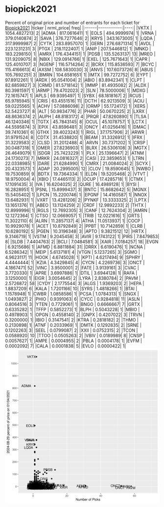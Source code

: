 # biopick2021
Percent of original price and number of entrants for each ticket for [Biopick2021](https://twitter.com/hashtag/Biopick2021)
|ticker |   nrml_price| freq|
|:------|------------:|----:|
|VKTX   | 1054.4827213|    2|
|ADMA   |  817.0616411|    1|
|EOLS   |  494.9999974|    1|
|VRNA   |  379.0140874|    2|
|SAVA   |  376.7277646|    2|
|KRYS   |  343.1673005|    1|
|LQDA   |  317.9999987|    2|
|CYTK   |  283.8957070|    1|
|GERN   |  276.6871314|    1|
|AVDL   |  223.1231231|    3|
|PTGX   |  218.1122407|    1|
|ANIP   |  207.5446812|    1|
|MNKD   |  183.2298150|    1|
|AMRX   |  176.4344151|    1|
|PDSB   |  135.5263137|   13|
|MREO   |  131.9209075|    8|
|NBIX   |  129.0914766|    1|
|EXEL   |  125.7671643|    1|
|CAPR   |  125.4010707|    3|
|NGENF  |  116.5714264|    2|
|BCRX   |  115.8536593|    7|
|BCYC   |  115.4166613|    4|
|AXSM   |  108.5830030|    3|
|ANVS   |  107.6073726|    8|
|ABUS   |  105.7692251|    3|
|BMRN   |  104.6581651|    1|
|IMTX   |   99.7272752|    6|
|EYPT   |   97.8912261|    1|
|ARDX   |   95.0541004|    2|
|ABIO   |   83.8942341|    1|
|CLPT   |   82.6859827|    3|
|CRMD   |   81.5718142|    1|
|IMMP   |   81.4935082|    2|
|ALDX   |   80.3981597|    1|
|ARMP   |   79.4702023|    2|
|SLN    |   78.5000006|    1|
|MDXG   |   72.1615747|    1|
|APLS   |   69.9395497|    1|
|SYBX   |   68.1818167|    2|
|RCUS   |   65.9785945|    1|
|CRIS   |   63.4551516|   11|
|DCTH   |   62.9213509|    3|
|ACIU   |   59.0225565|    1|
|ACHV   |   57.0886098|    2|
|ORMP   |   55.1724172|    1|
|XERS   |   52.5423727|    8|
|ALT    |   50.9834776|    2|
|PHAR   |   50.0670225|    2|
|LXRX   |   48.8636374|    2|
|AUPH   |   48.8183172|    4|
|PRQR   |   47.8260890|    1|
|TLSA   |   46.1240346|    1|
|TGTX   |   45.7843145|    8|
|OCUL   |   45.1078757|    1|
|LCTX   |   44.5595874|    3|
|EPIX   |   43.8596481|    3|
|ONCY   |   41.0256416|    1|
|DMAC   |   39.7410361|    6|
|GTHX   |   39.4023243|    1|
|RIGL   |   37.1757906|    2|
|ARWR   |   31.9791524|    8|
|CDTX   |   31.4538820|    1|
|BEAM   |   31.3326912|    1|
|IFRX   |   31.3229583|    2|
|CLSD   |   31.2012488|    4|
|ARVN   |   30.7371202|    1|
|CRSP   |   30.0487318|    1|
|OMER   |   27.8236903|    1|
|BLRX   |   26.5306108|    3|
|MGTX   |   26.4649079|    1|
|SDGR   |   25.7423229|    1|
|PLX    |   25.1396647|    2|
|ATNM   |   24.1730273|    7|
|MRKR   |   24.0816327|    2|
|CASI   |   22.3859653|    1|
|LTRN   |   22.0338985|    1|
|DARE   |   21.6284990|    1|
|CMRX   |   21.0084024|    2|
|SCYX   |   20.4323573|    1|
|ADAP   |   20.2995005|   12|
|CLOV   |   19.8590645|    1|
|NWBO   |   19.7530859|    9|
|BDTX   |   19.7364334|    1|
|ELDN   |   19.5205468|    2|
|VTVT   |   18.9750004|    4|
|XBIO   |   17.4465113|    2|
|OCUP   |   17.4285718|    1|
|CTMX   |   17.1091435|    3|
|IVA    |   16.6204025|    2|
|QURE   |   16.4989128|    1|
|BYSI   |   16.2828951|    1|
|PSNL   |   15.8999437|    3|
|BNTC   |   15.8682642|    5|
|MGNX   |   15.5405402|    1|
|LPCN   |   15.2200746|    1|
|EPGNF  |   14.4160587|    1|
|NNOX   |   13.6482931|    1|
|VXRT   |   13.4281206|    2|
|PYNKF  |   13.3333325|    2|
|LPTX   |   13.1651376|   11|
|ABEO   |   13.1124259|    2|
|CRDF   |   12.9892233|    2|
|THTX   |   12.8999996|    1|
|RGLS   |   12.7692305|    3|
|CANF   |   12.7624304|    2|
|AMRN   |   12.1272364|    1|
|CTSO   |   12.0669057|    1|
|TRIB   |   12.0221616|    1|
|GRTS   |   11.3022110|    6|
|ALRN   |   11.2857137|    4|
|ATHA   |   11.0513937|    1|
|COCP   |   10.9929078|    1|
|ACET   |   10.8792849|    2|
|PPBT   |   10.7142859|    1|
|CLRB   |   10.6280192|    5|
|PGEN   |   10.3196348|    3|
|APTO   |    9.3821512|   12|
|HRTX   |    9.3146719|    1|
|VSTM   |    9.2045458|    3|
|AVIR   |    9.1743122|    1|
|PIRS   |    7.8479853|    8|
|SLDB   |    7.4404763|    2|
|BCLI   |    7.0484581|    3|
|XAIR   |    7.0184257|   18|
|EVGN   |    6.9215686|    1|
|AFMD   |    6.8811884|   31|
|DRRX   |    6.6190476|    1|
|NCNA   |    6.5286342|    1|
|MEIP   |    5.6137181|    4|
|VTGN   |    5.1237265|    3|
|SGMO   |    4.9623117|   11|
|HOOK   |    4.6745028|    1|
|KPTI   |    4.6217494|    9|
|SPHRY  |    4.4444444|    1|
|KZIA   |    4.3429845|    4|
|CYCN   |    4.2269736|    3|
|ONCT   |    4.1867471|   52|
|VINC   |    3.9500001|    2|
|FATE   |    3.9139161|    3|
|CVAC   |    3.7720330|    1|
|APRE   |    3.6997886|    1|
|DTIL   |    3.6944128|    1|
|RAFA   |    3.1250000|    1|
|EIGR   |    3.0054645|    2|
|LYRA   |    2.8380784|    2|
|PAVM   |    2.5726872|   58|
|CYDY   |    2.1775544|    3|
|ALGS   |    1.9369203|    2|
|HEPA   |    1.8837209|    6|
|KALA   |    1.7201166|   10|
|SYRS   |    1.4818266|    1|
|BTAI   |    1.1578948|    1|
|CWBR   |    1.0858586|    1|
|PCSA   |    1.0784313|    1|
|SNGX   |    1.0493827|    2|
|PHIO   |    0.9391063|    6|
|CYCC   |    0.9284818|   11|
|ASLN   |    0.8064516|    3|
|YTEN   |    0.7729061|    1|
|BNGO   |    0.6666667|    7|
|GRTX   |    0.6335282|    1|
|TFFP   |    0.5852273|    1|
|BLPH   |    0.5043228|    1|
|MBIO   |    0.4978903|    1|
|OPGN   |    0.4558140|    2|
|GNPX   |    0.4207022|    3|
|TRVN   |    0.3200000|    1|
|IBIO   |    0.3147541|    2|
|KTRA   |    0.2818182|    2|
|THMO   |    0.2130898|    1|
|ATNF   |    0.2033969|    1|
|DMTK   |    0.1292835|    2|
|SRNE   |    0.1202263|    3|
|SEEL   |    0.0799087|    2|
|XXII   |    0.0752315|    2|
|TCON   |    0.0588920|   10|
|TTOO   |    0.0505263|    2|
|VBIV   |    0.0189989|    8|
|CNSP   |    0.0057627|    1|
|AMPE   |    0.0004955|    2|
|PBLA   |    0.0004178|    1|
|EVFM   |    0.0002092|    7|
|CALA   |    0.0001838|    5|
|EVLO   |    0.0000422|    1|
![retvspicks](biopicks.png?raw=true)
